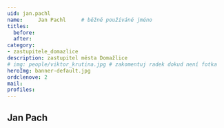 ```yaml
---
uid: jan.pachl
name:     Jan Pachl  	# běžně používáné jméno
titles:
  before: 
  after:
category:
- zastupitele_domazlice
description: zastupitel města Domažlice
# img: people/viktor_krutina.jpg # zakomentuj radek dokud není fotka
heroImg: banner-default.jpg
ordclenove: 2
mail:
profiles:
---
```


## Jan Pach

